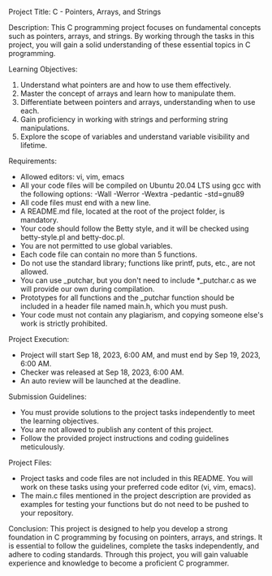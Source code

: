 Project Title: C - Pointers, Arrays, and Strings

Description:
This C programming project focuses on fundamental concepts such as pointers, arrays, and strings. By working through the tasks in this project, you will gain a solid understanding of these essential topics in C programming.

Learning Objectives:
1. Understand what pointers are and how to use them effectively.
2. Master the concept of arrays and learn how to manipulate them.
3. Differentiate between pointers and arrays, understanding when to use each.
4. Gain proficiency in working with strings and performing string manipulations.
5. Explore the scope of variables and understand variable visibility and lifetime.

Requirements:
- Allowed editors: vi, vim, emacs
- All your code files will be compiled on Ubuntu 20.04 LTS using gcc with the following options: -Wall -Werror -Wextra -pedantic -std=gnu89
- All code files must end with a new line.
- A README.md file, located at the root of the project folder, is mandatory.
- Your code should follow the Betty style, and it will be checked using betty-style.pl and betty-doc.pl.
- You are not permitted to use global variables.
- Each code file can contain no more than 5 functions.
- Do not use the standard library; functions like printf, puts, etc., are not allowed.
- You can use _putchar, but you don't need to include *_putchar.c as we will provide our own during compilation.
- Prototypes for all functions and the _putchar function should be included in a header file named main.h, which you must push.
- Your code must not contain any plagiarism, and copying someone else's work is strictly prohibited.

Project Execution:
- Project will start Sep 18, 2023, 6:00 AM, and must end by Sep 19, 2023, 6:00 AM.
- Checker was released at Sep 18, 2023, 6:00 AM.
- An auto review will be launched at the deadline.

Submission Guidelines:
- You must provide solutions to the project tasks independently to meet the learning objectives.
- You are not allowed to publish any content of this project.
- Follow the provided project instructions and coding guidelines meticulously.

Project Files:
- Project tasks and code files are not included in this README. You will work on these tasks using your preferred code editor (vi, vim, emacs).
- The main.c files mentioned in the project description are provided as examples for testing your functions but do not need to be pushed to your repository.

Conclusion:
This project is designed to help you develop a strong foundation in C programming by focusing on pointers, arrays, and strings. It is essential to follow the guidelines, complete the tasks independently, and adhere to coding standards. Through this project, you will gain valuable experience and knowledge to become a proficient C programmer.
